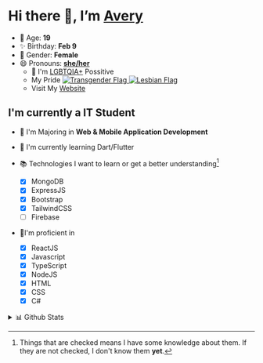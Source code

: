 # Hi there 👋, I’m [Avery][website]

- 🌸 Age: **19**
- ✨ Birthday: **Feb 9**
- 🎨 Gender: **Female**
- 😄 Pronouns: **[she/her][pronounspage]**
  - 🌈 I'm [LGBTQIA+][lgbt-foundation] Possitive
  - <div class="Flags">
      <span>My Pride</span>
      <a href="https://en.pronouns.page/dictionary/terminology#transgender">
        <img src="https://pronouns.page/flags/Transgender.png" alt="Transgender Flag" height="15px"/>
      </a>
      <a href="https://en.pronouns.page/dictionary/terminology#lesbian">
      <img src="https://pronouns.page/flags/Lesbian.png" alt="Lesbian Flag" height="15px"/>
      </a>
    </div>
  - Visit My [Website][website]

## I'm currently a IT Student

- 📌 I'm Majoring in **Web & Mobile Application Development**
- 🌱 I'm currently learning Dart/Flutter
- 📚 Technologies I want to learn or get a better understanding[^1]

  - [x] MongoDB
  - [x] ExpressJS
  - [x] Bootstrap
  - [x] TailwindCSS
  - [ ] Firebase

- 🎉I'm proficient in

  - [x] ReactJS
  - [x] Javascript
  - [x] TypeScript
  - [x] NodeJS
  - [x] HTML
  - [x] CSS
  - [x] C#

<details>
  <summary>
    📊 Github Stats
  </summary>

<!--START_SECTION:waka-->
![Code Time](http://img.shields.io/badge/Code%20Time-431%20hrs-blue)

![Profile Views](http://img.shields.io/badge/Profile%20Views-4-blue)

**🐱 My GitHub Data** 

> 🏆 522 Contributions in the Year 2022
 > 
> 📦 55.8 kB Used in GitHub's Storage 
 > 
> 💼 Opted to Hire
 > 
> 📜 25 Public Repositories 
 > 
> 🔑 23 Private Repositories  
 > 
**I'm a Night 🦉** 

```text
🌞 Morning    37 commits     ██░░░░░░░░░░░░░░░░░░░░░░░   10.91% 
🌆 Daytime    124 commits    █████████░░░░░░░░░░░░░░░░   36.58% 
🌃 Evening    142 commits    ██████████░░░░░░░░░░░░░░░   41.89% 
🌙 Night      36 commits     ██░░░░░░░░░░░░░░░░░░░░░░░   10.62%

```
📅 **I'm Most Productive on Thursday** 

```text
Monday       62 commits     ████░░░░░░░░░░░░░░░░░░░░░   18.29% 
Tuesday      34 commits     ██░░░░░░░░░░░░░░░░░░░░░░░   10.03% 
Wednesday    38 commits     ██░░░░░░░░░░░░░░░░░░░░░░░   11.21% 
Thursday     73 commits     █████░░░░░░░░░░░░░░░░░░░░   21.53% 
Friday       42 commits     ███░░░░░░░░░░░░░░░░░░░░░░   12.39% 
Saturday     40 commits     ███░░░░░░░░░░░░░░░░░░░░░░   11.8% 
Sunday       50 commits     ███░░░░░░░░░░░░░░░░░░░░░░   14.75%

```


📊 **This Week I Spent My Time On** 

```text
⌚︎ Time Zone: America/Halifax

💬 Programming Languages: 
JavaScript               39 hrs 34 mins      ████████████████░░░░░░░░░   66.62% 
SCSS                     12 hrs 31 mins      █████░░░░░░░░░░░░░░░░░░░░   21.08% 
TypeScript               1 hr 55 mins        ░░░░░░░░░░░░░░░░░░░░░░░░░   3.25% 
Other                    1 hr 35 mins        ░░░░░░░░░░░░░░░░░░░░░░░░░   2.67% 
JSON                     1 hr 12 mins        ░░░░░░░░░░░░░░░░░░░░░░░░░   2.02%

🔥 Editors: 
VS Code                  57 hrs 53 mins      ████████████████████████░   97.47% 
Visual Studio            1 hr 30 mins        ░░░░░░░░░░░░░░░░░░░░░░░░░   2.53%

🐱‍💻 Projects: 
avussy                   32 hrs 13 mins      █████████████░░░░░░░░░░░░   54.24% 
avarose.dev              22 hrs 56 mins      █████████░░░░░░░░░░░░░░░░   38.61% 
MVCPetsPartOne           1 hr 27 mins        ░░░░░░░░░░░░░░░░░░░░░░░░░   2.47% 
ban list                 1 hr 25 mins        ░░░░░░░░░░░░░░░░░░░░░░░░░   2.4% 
Advanced JavaScript      40 mins             ░░░░░░░░░░░░░░░░░░░░░░░░░   1.12%

💻 Operating System: 
Windows                  59 hrs 24 mins      █████████████████████████   100.0%

```

**I Mostly Code in JavaScript** 

```text
JavaScript               20 repos            ███████████░░░░░░░░░░░░░░   46.51% 
TypeScript               6 repos             ███░░░░░░░░░░░░░░░░░░░░░░   13.95% 
C#                       5 repos             ███░░░░░░░░░░░░░░░░░░░░░░   11.63% 
Shell                    3 repos             █░░░░░░░░░░░░░░░░░░░░░░░░   6.98% 
C++                      3 repos             █░░░░░░░░░░░░░░░░░░░░░░░░   6.98%

```


**Timeline**

![Chart not found](https://raw.githubusercontent.com/Avery-Rose/Avery-Rose/main/charts/bar_graph.png) 


 Last Updated on 24/09/2022 18:52:59 UTC
<!--END_SECTION:waka-->

</details>



[^1]:
    Things that are checked means I have some knowledge about them.
    If they are not checked, I don't know them **yet**.

[//]: <> (Links)

[wakatime-profile]: https://wakatime.com/@Averyyyyyyyy
[pronouns-definitions]: https://en.pronouns.page/she/her
[pronounspage]: https://pronouns.page/@cattgirlava
[lgbt-foundation]: https://lgbt.foundation/
[website]: https://avarose.dev/
[alexandres-badge-repo]: https://github.com/alexandresanlim/Badges4-README.md-Profile
